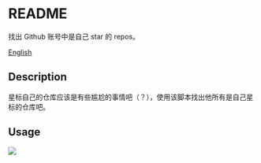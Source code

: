 # README
找出 Github 账号中是自己 star 的 repos。

[English](./README.en-US.md)

## Description
星标自己的仓库应该是有些尴尬的事情吧（？），使用该脚本找出他所有是自己星标的仓库吧。

## Usage
![](art/1.png "")
